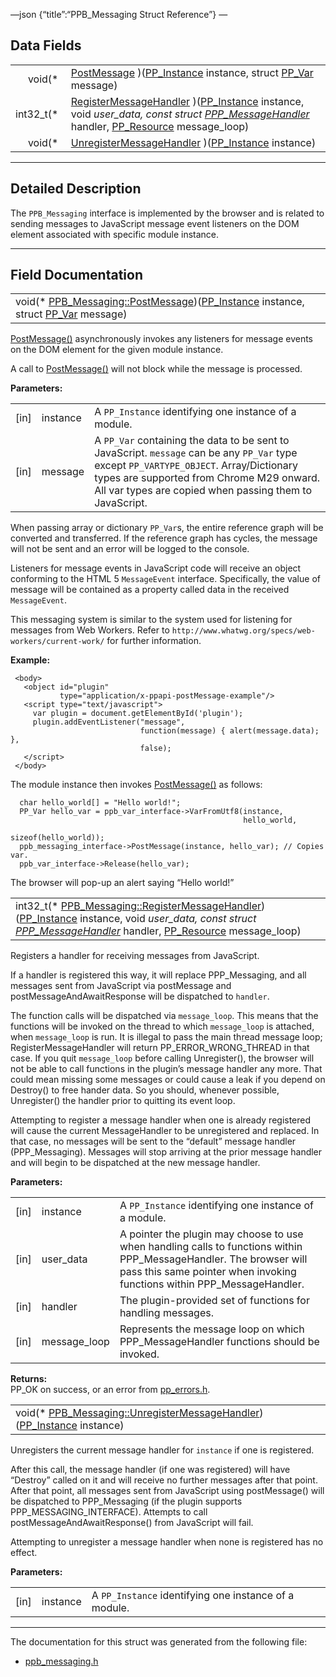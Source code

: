 —json {“title”:“PPB\_Messaging Struct Reference”} —

Data Fields
-----------

<table><tbody><tr class="odd"><td style="text-align: right;">void(* </td><td><a href="/docs/native-client/pepper_beta/c/struct_p_p_b___messaging__1__2#a3ad76397ae4e47e768a6b12d8dc0ea11" class="el">PostMessage</a> )(<a href="/docs/native-client/pepper_beta/c/group___typedefs#ga89b662403e6a687bb914b80114c0d19d" class="el">PP_Instance</a> instance, struct <a href="/docs/native-client/pepper_beta/c/struct_p_p___var/" class="el">PP_Var</a> message)</td></tr><tr class="even"><td style="text-align: right;">int32_t(* </td><td><a href="/docs/native-client/pepper_beta/c/struct_p_p_b___messaging__1__2#ae5abee73dc21a290514f7f3554a7e895" class="el">RegisterMessageHandler</a> )(<a href="/docs/native-client/pepper_beta/c/group___typedefs#ga89b662403e6a687bb914b80114c0d19d" class="el">PP_Instance</a> instance, void <em>user_data, const struct <a href="/docs/native-client/pepper_beta/c/struct_p_p_p___message_handler__0__2/" class="el">PPP_MessageHandler</a></em> handler, <a href="/docs/native-client/pepper_beta/c/group___typedefs#gafdc3895ee80f4750d0d95ae1b677e9b7" class="el">PP_Resource</a> message_loop)</td></tr><tr class="odd"><td style="text-align: right;">void(* </td><td><a href="/docs/native-client/pepper_beta/c/struct_p_p_b___messaging__1__2#a898754602cac55875f298938e18bf017" class="el">UnregisterMessageHandler</a> )(<a href="/docs/native-client/pepper_beta/c/group___typedefs#ga89b662403e6a687bb914b80114c0d19d" class="el">PP_Instance</a> instance)</td></tr></tbody></table>

------------------------------------------------------------------------

<span id="details" class="anchor" style="margin: 0;"></span>

Detailed Description
--------------------

The `PPB_Messaging` interface is implemented by the browser and is related to sending messages to JavaScript message event listeners on the DOM element associated with specific module instance.

------------------------------------------------------------------------

Field Documentation
-------------------

<span id="a3ad76397ae4e47e768a6b12d8dc0ea11" class="anchor" style="margin: 0;"></span>

<table><tbody><tr class="odd"><td>void(* <a href="/docs/native-client/pepper_beta/c/struct_p_p_b___messaging__1__2#a3ad76397ae4e47e768a6b12d8dc0ea11" class="el">PPB_Messaging::PostMessage</a>)(<a href="/docs/native-client/pepper_beta/c/group___typedefs#ga89b662403e6a687bb914b80114c0d19d" class="el">PP_Instance</a> instance, struct <a href="/docs/native-client/pepper_beta/c/struct_p_p___var/" class="el">PP_Var</a> message)</td></tr></tbody></table>

<a href="/docs/native-client/pepper_beta/c/struct_p_p_b___messaging__1__2#a3ad76397ae4e47e768a6b12d8dc0ea11" class="el" title="PostMessage() asynchronously invokes any listeners for message events on the DOM element for the give...">PostMessage()</a> asynchronously invokes any listeners for message events on the DOM element for the given module instance.

A call to <a href="/docs/native-client/pepper_beta/c/struct_p_p_b___messaging__1__2#a3ad76397ae4e47e768a6b12d8dc0ea11" class="el" title="PostMessage() asynchronously invokes any listeners for message events on the DOM element for the give...">PostMessage()</a> will not block while the message is processed.

**Parameters:**  

<table><tbody><tr class="odd"><td>[in]</td><td>instance</td><td>A <code>PP_Instance</code> identifying one instance of a module.</td></tr><tr class="even"><td>[in]</td><td>message</td><td>A <code>PP_Var</code> containing the data to be sent to JavaScript. <code>message</code> can be any <code>PP_Var</code> type except <code>PP_VARTYPE_OBJECT</code>. Array/Dictionary types are supported from Chrome M29 onward. All var types are copied when passing them to JavaScript.</td></tr></tbody></table>

When passing array or dictionary `PP_Var`s, the entire reference graph will be converted and transferred. If the reference graph has cycles, the message will not be sent and an error will be logged to the console.

Listeners for message events in JavaScript code will receive an object conforming to the HTML 5 `MessageEvent` interface. Specifically, the value of message will be contained as a property called data in the received `MessageEvent`.

This messaging system is similar to the system used for listening for messages from Web Workers. Refer to `http://www.whatwg.org/specs/web-workers/current-work/` for further information.

**Example:**

     <body>
       <object id="plugin"
               type="application/x-ppapi-postMessage-example"/>
       <script type="text/javascript">
         var plugin = document.getElementById('plugin');
         plugin.addEventListener("message",
                                 function(message) { alert(message.data); },
                                 false);
       </script>
     </body>

The module instance then invokes <a href="/docs/native-client/pepper_beta/c/struct_p_p_b___messaging__1__2#a3ad76397ae4e47e768a6b12d8dc0ea11" class="el" title="PostMessage() asynchronously invokes any listeners for message events on the DOM element for the give...">PostMessage()</a> as follows:

      char hello_world[] = "Hello world!";
      PP_Var hello_var = ppb_var_interface->VarFromUtf8(instance,
                                                        hello_world,
                                                        sizeof(hello_world));
      ppb_messaging_interface->PostMessage(instance, hello_var); // Copies var.
      ppb_var_interface->Release(hello_var);

The browser will pop-up an alert saying “Hello world!”

<span id="ae5abee73dc21a290514f7f3554a7e895" class="anchor" style="margin: 0;"></span>

<table><tbody><tr class="odd"><td>int32_t(* <a href="/docs/native-client/pepper_beta/c/struct_p_p_b___messaging__1__2#ae5abee73dc21a290514f7f3554a7e895" class="el">PPB_Messaging::RegisterMessageHandler</a>)(<a href="/docs/native-client/pepper_beta/c/group___typedefs#ga89b662403e6a687bb914b80114c0d19d" class="el">PP_Instance</a> instance, void <em>user_data, const struct <a href="/docs/native-client/pepper_beta/c/struct_p_p_p___message_handler__0__2/" class="el">PPP_MessageHandler</a></em> handler, <a href="/docs/native-client/pepper_beta/c/group___typedefs#gafdc3895ee80f4750d0d95ae1b677e9b7" class="el">PP_Resource</a> message_loop)</td></tr></tbody></table>

Registers a handler for receiving messages from JavaScript.

If a handler is registered this way, it will replace PPP\_Messaging, and all messages sent from JavaScript via postMessage and postMessageAndAwaitResponse will be dispatched to `handler`.

The function calls will be dispatched via `message_loop`. This means that the functions will be invoked on the thread to which `message_loop` is attached, when `message_loop` is run. It is illegal to pass the main thread message loop; RegisterMessageHandler will return PP\_ERROR\_WRONG\_THREAD in that case. If you quit `message_loop` before calling Unregister(), the browser will not be able to call functions in the plugin’s message handler any more. That could mean missing some messages or could cause a leak if you depend on Destroy() to free hander data. So you should, whenever possible, Unregister() the handler prior to quitting its event loop.

Attempting to register a message handler when one is already registered will cause the current MessageHandler to be unregistered and replaced. In that case, no messages will be sent to the “default” message handler (PPP\_Messaging). Messages will stop arriving at the prior message handler and will begin to be dispatched at the new message handler.

**Parameters:**  

<table><tbody><tr class="odd"><td>[in]</td><td>instance</td><td>A <code>PP_Instance</code> identifying one instance of a module.</td></tr><tr class="even"><td>[in]</td><td>user_data</td><td>A pointer the plugin may choose to use when handling calls to functions within PPP_MessageHandler. The browser will pass this same pointer when invoking functions within PPP_MessageHandler.</td></tr><tr class="odd"><td>[in]</td><td>handler</td><td>The plugin-provided set of functions for handling messages.</td></tr><tr class="even"><td>[in]</td><td>message_loop</td><td>Represents the message loop on which PPP_MessageHandler functions should be invoked.</td></tr></tbody></table>

**Returns:**  
PP\_OK on success, or an error from <a href="/docs/native-client/pepper_beta/c/pp__errors_8h/" class="el" title="This file defines an enumeration of all PPAPI error codes.">pp_errors.h</a>.

<span id="a898754602cac55875f298938e18bf017" class="anchor" style="margin: 0;"></span>

<table><tbody><tr class="odd"><td>void(* <a href="/docs/native-client/pepper_beta/c/struct_p_p_b___messaging__1__2#a898754602cac55875f298938e18bf017" class="el">PPB_Messaging::UnregisterMessageHandler</a>)(<a href="/docs/native-client/pepper_beta/c/group___typedefs#ga89b662403e6a687bb914b80114c0d19d" class="el">PP_Instance</a> instance)</td></tr></tbody></table>

Unregisters the current message handler for `instance` if one is registered.

After this call, the message handler (if one was registered) will have “Destroy” called on it and will receive no further messages after that point. After that point, all messages sent from JavaScript using postMessage() will be dispatched to PPP\_Messaging (if the plugin supports PPP\_MESSAGING\_INTERFACE). Attempts to call postMessageAndAwaitResponse() from JavaScript will fail.

Attempting to unregister a message handler when none is registered has no effect.

**Parameters:**  

<table><tbody><tr class="odd"><td>[in]</td><td>instance</td><td>A <code>PP_Instance</code> identifying one instance of a module.</td></tr></tbody></table>

------------------------------------------------------------------------

The documentation for this struct was generated from the following file:

-   <a href="/docs/native-client/pepper_beta/c/ppb__messaging_8h/" class="el">ppb_messaging.h</a>
